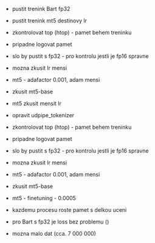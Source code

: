 - pustit trenink Bart fp32
- pustit trenink mt5 destinovy lr

- zkontrolovat top (htop) - pamet behem treninku
- pripadne logovat pamet
- slo by pustit s fp32 - pro kontrolu jestli je fp16 spravne
- mozna zkusit lr mensi
- mt5 - adafactor 0.001, adam mensi
- zkusit mt5-base
- mt5 zkusit mensit lr
- opravit udpipe_tokenizer



- zkontrolovat top (htop) - pamet behem treninku
- pripadne logovat pamet
- slo by pustit s fp32 - pro kontrolu jestli je fp16 spravne
- mozna zkusit lr mensi
- mt5 - adafactor 0.001, adam mensi
- zkusit mt5-base

- mt5 - finetuning - 0.0005

- kazdemu procesu roste pamet s delkou uceni
- pro Bart s fp32 je loss bez problemu ()
- mozna malo dat (cca. 7 000 000)
